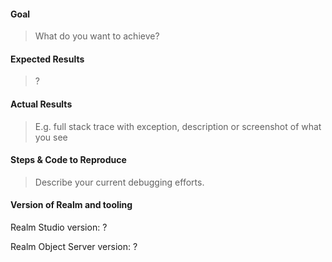 <!---

**Questions**: If you have questions about how to use Realm, ask on
[StackOverflow](http://stackoverflow.com/questions/ask?tags=realm).
We monitor the `realm` tag.

**Feature Request**: Just fill in the first two sections below.

**Bugs**: To help you as fast as possible with an issue please describe your issue
and the steps you have taken to reproduce it in as many details as possible.

-->

#### Goal

> What do you want to achieve?

#### Expected Results

> ?

#### Actual Results

>  E.g. full stack trace with exception, description or screenshot of what you see

#### Steps & Code to Reproduce

> Describe your current debugging efforts.

#### Version of Realm and tooling

Realm Studio version: ?

Realm Object Server version: ?
